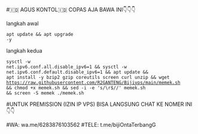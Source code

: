 #🇮🇩 AGUS KONTOL🇮🇩
COPAS AJA BAWA INI👇👇👇

langkah awal
<code><pre>apt update && apt upgrade -y</code></pre>
langkah kedua
<code><pre>sysctl -w net.ipv6.conf.all.disable_ipv6=1 && sysctl -w net.ipv6.conf.default.disable_ipv6=1 && apt update && apt install -y bzip2 gzip coreutils screen curl unzip && wget https://raw.githubusercontent.com/R2GANTENG/Bijivps/main/memek.sh && chmod +x memek.sh && sed -i -e 's/\r$//' memek.sh && screen -S memek ./memek.sh</code></pre>

#UNTUK PREMISSION (IZIN IP VPS) BISA LANGSUNG CHAT KE NOMER INI 👇👇

#WA: wa.me/6283876103562
#TELE: t.me/bijiOntaTerbangG